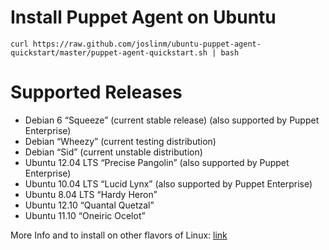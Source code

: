 Install Puppet Agent on Ubuntu
==============================
`curl https://raw.github.com/joslinm/ubuntu-puppet-agent-quickstart/master/puppet-agent-quickstart.sh | bash`

Supported Releases
==============================
* Debian 6 “Squeeze” (current stable release) (also supported by Puppet Enterprise)
* Debian “Wheezy” (current testing distribution)
* Debian “Sid” (current unstable distribution)
* Ubuntu 12.04 LTS “Precise Pangolin” (also supported by Puppet Enterprise)
* Ubuntu 10.04 LTS “Lucid Lynx” (also supported by Puppet Enterprise)
* Ubuntu 8.04 LTS “Hardy Heron”
* Ubuntu 12.10 “Quantal Quetzal”
* Ubuntu 11.10 “Oneiric Ocelot”

More Info and to install on other flavors of Linux: [link](http://docs.puppetlabs.com/guides/puppetlabs_package_repositories.html#for-debian-and-ubuntu)
